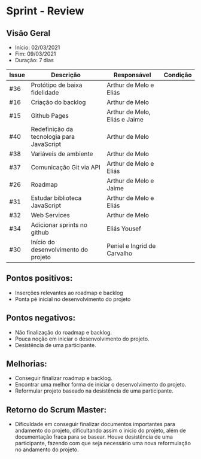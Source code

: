 # Sprint  - Review

## Visão Geral
* Início: 02/03/2021
* Fim: 09/03/2021
* Duração: 7 dias

Issue | Descrição | Responsável | Condição
---|---|---|---
#36 | Protótipo de baixa fidelidade | Arthur de Melo e Eliás
#16 | Criação do backlog | Arthur de Melo
#15 | Github Pages | Arthur de Melo, Eliás e Jaime
#40 | Redefinição da tecnologia para JavaScript | Arthur de Melo
#38 | Variáveis de ambiente | Arthur de Melo
#37 | Comunicação Git via API | Arthur de Melo e Eliás 
#26 | Roadmap | Arthur de Melo e Jaime
#31 | Estudar biblioteca JavaScript | Arthur de Melo e Eliás 
#32 | Web Services | Arthur de Melo 
#34 | Adicionar sprints no github | Eliás Yousef
#30 | Início do desenvolvimento do projeto | Peniel e Ingrid de Carvalho

## Pontos positivos:
* Inserções relevantes ao roadmap e backlog
* Ponta pé inicial no desenvolvimento do projeto

## Pontos negativos:
* Não finalização do roadmap e backlog.
* Pouca noção em iniciar o desenvolvimento do projeto.
* Desistência de uma participante.

## Melhorias:
* Conseguir finalizar roadmap e backlog.
* Encontrar uma melhor forma de iniciar o desenvolvimento do projeto.
* Reformular projeto baseado na desistência de uma participante.

## Retorno do Scrum Master:
* Dificuldade em conseguir finalizar documentos importantes para andamento do projeto, dificultando assim o início do projeto, além de documentação fraca para se basear. Houve desistência de uma participante, fazendo com que seja necessário uma nova reformulação no andamento do projeto.